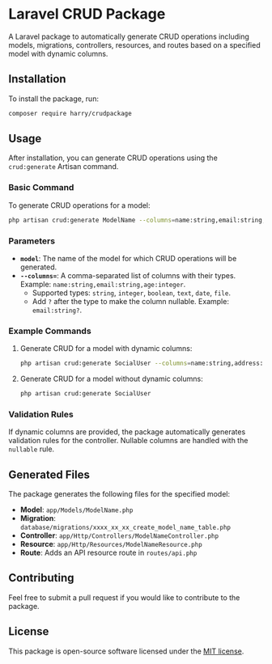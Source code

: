 # Laravel CRUD Package

A Laravel package to automatically generate CRUD operations including models, migrations, controllers, resources, and routes based on a specified model with dynamic columns.

## Installation

To install the package, run:

```bash
composer require harry/crudpackage
```

## Usage

After installation, you can generate CRUD operations using the `crud:generate` Artisan command.

### Basic Command

To generate CRUD operations for a model:

```bash
php artisan crud:generate ModelName --columns=name:string,email:string,age:integer
```

### Parameters

- **`model`**: The name of the model for which CRUD operations will be generated.
- **`--columns=`**: A comma-separated list of columns with their types. Example: `name:string,email:string,age:integer`.
    - Supported types: `string`, `integer`, `boolean`, `text`, `date`, `file`.
    - Add `?` after the type to make the column nullable. Example: `email:string?`.

### Example Commands

1. Generate CRUD for a model with dynamic columns:
   ```bash
   php artisan crud:generate SocialUser --columns=name:string,address:string?,phone:string,email:string
   ```

2. Generate CRUD for a model without dynamic columns:
   ```bash
   php artisan crud:generate SocialUser
   ```

### Validation Rules

If dynamic columns are provided, the package automatically generates validation rules for the controller. Nullable columns are handled with the `nullable` rule.

## Generated Files

The package generates the following files for the specified model:

- **Model**: `app/Models/ModelName.php`
- **Migration**: `database/migrations/xxxx_xx_xx_create_model_name_table.php`
- **Controller**: `app/Http/Controllers/ModelNameController.php`
- **Resource**: `app/Http/Resources/ModelNameResource.php`
- **Route**: Adds an API resource route in `routes/api.php`

## Contributing

Feel free to submit a pull request if you would like to contribute to the package.

## License

This package is open-source software licensed under the [MIT license](https://opensource.org/licenses/MIT).
